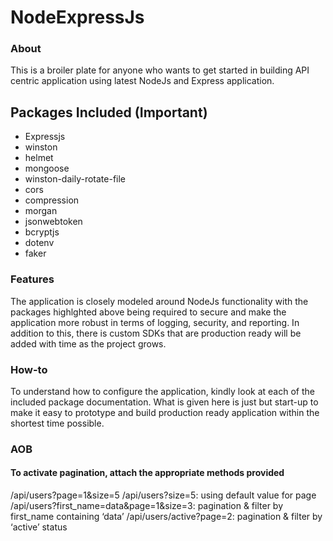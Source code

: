 # NodeExpressJs
### About
This is a broiler plate for anyone who wants to get started in building API centric application using latest NodeJs and Express application.

## Packages Included (Important)

* Expressjs
* winston
* helmet
* mongoose
* winston-daily-rotate-file
* cors
* compression
* morgan
* jsonwebtoken
* bcryptjs
* dotenv
* faker

### Features
The application is closely modeled around NodeJs functionality with the packages highlghted above being required to secure and make the application more robust
in terms of logging, security, and reporting. In addition to this, there is custom SDKs that are production ready will be added with time as the project grows.

### How-to
To understand how to configure the application, kindly look at each of the included package documentation. What is given here is just but start-up to make it easy to prototype and build production ready application within the shortest time possible.

### AOB

#### To activate pagination, attach the appropriate methods provided
/api/users?page=1&size=5
/api/users?size=5: using default value for page
/api/users?first_name=data&page=1&size=3: pagination & filter by first_name containing ‘data’
/api/users/active?page=2: pagination & filter by ‘active’ status
